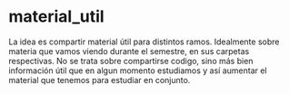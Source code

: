 ﻿# material_util #
La idea es compartir material útil para distintos ramos.
Idealmente sobre materia que vamos viendo durante el semestre, en sus carpetas respectivas.
No se trata sobre compartirse codigo, sino más bien información útil que en algun momento
estudiamos y así aumentar el material que tenemos para estudiar en conjunto.

